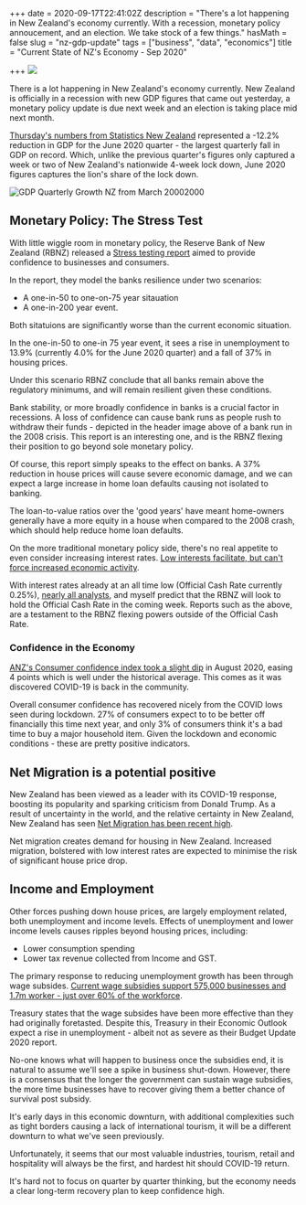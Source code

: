 +++
date = 2020-09-17T22:41:02Z
description = "There's a lot happening in New Zealand's economy currently. With a recession, monetary policy annoucement, and an election. We take stock of a few things."
hasMath = false
slug = "nz-gdp-update"
tags = ["business", "data", "economics"]
title = "Current State of NZ's Economy - Sep 2020"

+++
![](https://upload.wikimedia.org/wikipedia/commons/b/b4/Northern_Rock_Queue.jpg)

There is a lot happening in New Zealand's economy currently. New Zealand is officially in a recession with new GDP figures that came out yesterday, a monetary policy update is due next week and an election is taking place mid next month.

[Thursday's numbers from Statistics New Zealand](https://www.stats.govt.nz/indicators/gross-domestic-product-gdp) represented a -12.2% reduction in GDP for the June 2020 quarter - the largest quarterly fall in GDP on record. Which, unlike the previous quarter's figures only captured a week or two of New Zealand's nationwide 4-week lock down, June 2020 figures captures the lion's share of the lock down.

![GDP Quarterly Growth NZ from March 20002000](/static/graphs/gdp.png)

## Monetary Policy: The Stress Test

With little wiggle room in monetary policy, the Reserve Bank of New Zealand (RBNZ) released a [Stress testing report](https://www.rbnz.govt.nz/-/media/ReserveBank/Files/Publications/Bulletins/2020/rbb2020-83-03.pdf?revision=63e16030-7960-4a72-b9b5-c9f5e798a4f8) aimed to provide confidence to businesses and consumers. 

In the report, they model the banks resilience under two scenarios:
* A one-in-50 to one-on-75 year sitauation
* A one-in-200 year event.

Both sitatuions are significantly worse than the current economic situation.

In the one-in-50 to one-in 75 year event, it sees a rise in unemployment to 13.9% (currently 4.0% for the June 2020 quarter) and a fall of 37% in housing prices.

Under this scenario RBNZ conclude that all banks remain above the regulatory minimums, and will remain resilient given these conditions.

Bank stability, or more broadly confidence in banks is a crucial factor in recessions. A loss of confidence can cause bank runs as people rush to withdraw their funds - depicted in the header image above of a bank run in the 2008 crisis. This report is an interesting one, and is the RBNZ flexing their position to go beyond sole monetary policy.

Of course, this report simply speaks to the effect on banks. A 37% reduction in house prices will cause severe economic damage, and we can expect a large increase in home loan defaults causing not isolated to banking.

The loan-to-value ratios over the 'good years' have meant home-owners generally have a more equity in a house when compared to the 2008 crash, which should help reduce home loan defaults.

On the more traditional monetary policy side, there's no real appetite to even consider increasing interest rates. [Low interests facilitate, but can't force increased economic activity](https://www.rbnz.govt.nz/news/2020/09/confidence-in-a-world-of-uncertainty).

With interest rates already at an all time low (Official Cash Rate currently 0.25%), [nearly all analysts](https://www.finder.com/nz/rbnz-cash-rate), and myself predict that the RBNZ will look to hold the Official Cash Rate in the coming week. Reports such as the above, are a testament to the RBNZ flexing powers outside of the Official Cash Rate.

### Confidence in the Economy

[ANZ's Consumer confidence index took a slight dip](https://www.anz.co.nz/content/dam/anzconz/documents/economics-and-market-research/2020/ANZ-ConsumerConfidence-20200828.pdf) in August 2020, easing 4 points which is well under the historical average. This comes as it was discovered COVID-19 is back in the community.

Overall consumer confidence has recovered nicely from the COVID lows seen during lockdown. 27% of consumers expect to to be better off financially this time next year, and only 3% of consumers think it's a bad time to buy a major household item. Given the lockdown and economic conditions - these are pretty positive indicators.

## Net Migration is a potential positive

New Zealand has been viewed as a leader with its COVID-19 response, boosting its popularity and sparking criticism from Donald Trump. As a result of uncertainty in the world, and the relative certainty in New Zealand, New Zealand has seen [Net Migration has been recent high](https://www.stats.govt.nz/news/migration-flows-down-to-a-trickle).

Net migration creates demand for housing in New Zealand. Increased migration, bolstered with low interest rates are expected to minimise the risk of significant house price drop.

## Income and Employment

Other forces pushing down house prices, are largely employment related, both unemployment and income levels. Effects of unemployment and lower income levels causes ripples beyond housing prices, including:

* Lower consumption spending
* Lower tax revenue collected from Income and GST.  

The primary response to reducing unemployment growth has been through wage subsides. [Current wage subsidies support 575,000 businesses and 1.7m worker - just over 60% of the workforce](https://www.treasury.govt.nz/system/files/2020-09/prefu20.pdf).

Treasury states that the wage subsides have been more effective than they had originally foretasted. Despite this, Treasury in their Economic Outlook expect a rise in unemployment - albeit not as severe as their Budget Update 2020 report.

No-one knows what will happen to business once the subsidies end, it is natural to assume we'll see a spike in business shut-down. However, there is a consensus that the longer the government can sustain wage subsidies, the more time businesses have to recover giving them a better chance of survival post subsidy.

It's early days in this economic downturn, with additional complexities such as tight borders causing a lack of international tourism, it will be a different downturn to what we've seen previously. 

Unfortunately, it seems that our most valuable industries, tourism, retail and hospitality will always be the first, and hardest hit should COVID-19 return. 

It's hard not to focus on quarter by quarter thinking, but the economy needs a clear long-term recovery plan to keep confidence high.